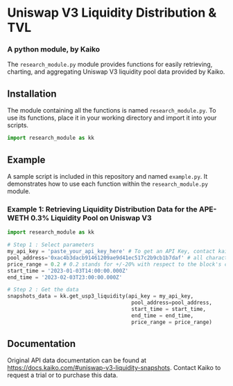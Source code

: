 # Uniswap V3 Liquidity Distribution & TVL
### A python module, by Kaiko
The `research_module.py` module provides functions for easily retrieving, charting, and aggregating Uniswap V3 liquidity pool data provided by Kaiko.

## Installation 
The module containing all the functions is named `research_module.py`. To use its functions, place it in your working directory and import it into your scripts.
```python
import research_module as kk
```

## Example
A sample script is included in this repository and named `example.py`. It demonstrates how to use each function within the `research_module.py` module.

### Example 1: Retrieving Liquidity Distribution Data for the APE-WETH 0.3% Liquidity Pool on Uniswap V3
```python
import research_module as kk

# Step 1 : Select parameters 
my_api_key = 'paste_your_api_key_here' # To get an API Key, contact kaiko.com
pool_address='0xac4b3dacb91461209ae9d41ec517c2b9cb1b7daf' # all characters should be in lower case
price_range = 0.2 # 0.2 stands for +/-20% with respect to the block's current price
start_time = '2023-01-03T14:00:00.000Z' 
end_time = '2023-02-03T23:00:00.000Z'

# Step 2 : Get the data
snapshots_data = kk.get_usp3_liquidity(api_key = my_api_key,
                                        pool_address=pool_address,
                                        start_time = start_time,
                                        end_time = end_time,
                                        price_range = price_range)
```

## Documentation 
Original API data documentation can be found at https://docs.kaiko.com/#uniswap-v3-liquidity-snapshots. Contact Kaiko to request a trial or to purchase this data.
